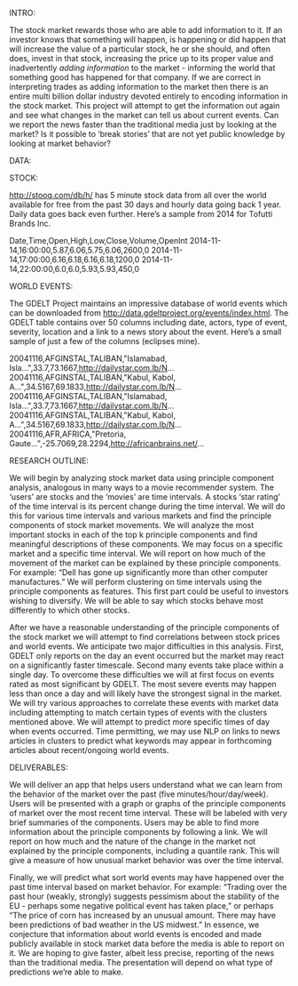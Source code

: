 INTRO:

The stock market rewards those who are able to add information to it.  If an investor knows that something will happen, is happening or did happen that will increase the value of a particular stock, he or she should, and often does, invest in that stock, increasing the price up to its proper value and inadvertently *adding information* to the market - informing the world that something good has happened for that company.  If we are correct in interpreting trades as adding information to the market then there is an entire multi billion dollar industry devoted entirely to encoding information in the stock market.  This project will attempt to get the information out again and see what changes in the market can tell us about current events.  Can we report the news faster than the traditional media just by looking at the market?  Is it possible to ‘break stories’ that are not yet public knowledge by looking at market behavior?  

DATA:

  STOCK:

http://stooq.com/db/h/ has 5 minute stock data from all over the world available for free from the past 30 days and hourly data going back 1 year.  Daily data goes back even further.  Here’s a sample from 2014 for Tofutti Brands Inc.

Date,Time,Open,High,Low,Close,Volume,OpenInt
2014-11-14,16:00:00,5.87,6.06,5.75,6.06,2600,0
2014-11-14,17:00:00,6.16,6.18,6.16,6.18,1200,0
2014-11-14,22:00:00,6.0,6.0,5.93,5.93,450,0

  WORLD EVENTS:

The GDELT Project maintains an impressive database of world events which can be downloaded from http://data.gdeltproject.org/events/index.html.  The GDELT table contains over 50 columns including date, actors, type of event, severity, location and a link to a news
story about the event.  Here’s a small sample of just a few of the columns (eclipses mine).  

20041116,AFGINSTAL,TALIBAN,"Islamabad, Isla...",33.7,73.1667,http://dailystar.com.lb/N...
20041116,AFGINSTAL,TALIBAN,"Kabul, Kabol, A...",34.5167,69.1833,http://dailystar.com.lb/N...
20041116,AFGINSTAL,TALIBAN,"Islamabad, Isla...",33.7,73.1667,http://dailystar.com.lb/N...
20041116,AFGINSTAL,TALIBAN,"Kabul, Kabol, A...",34.5167,69.1833,http://dailystar.com.lb/N...
20041116,AFR,AFRICA,"Pretoria, Gaute...",-25.7069,28.2294,http://africanbrains.net/...

RESEARCH OUTLINE:

We will begin by analyzing stock market data using principle component analysis, analogous in many ways to a movie recommender system.  The ‘users’ are stocks and the ‘movies’ are time intervals.  A stocks ‘star rating’ of the time interval is its percent change during the time interval.  We will do this for various time intervals and various markets and find the principle components of stock market movements.  We will analyze the most important stocks in each of the top k principle components and find meaningful descriptions of these components.  We may focus on a specific market and a specific time interval.  We will report on how much of the movement of the market can be explained by these principle components.  For example: “Dell has gone up significantly more than other computer manufactures.” We will perform clustering on time intervals using the principle components as features.  This first part could be useful to investors wishing to diversify.  We will be able to say which stocks behave most differently to which other stocks.  

After we have a reasonable understanding of the principle components of the stock market we will attempt to find correlations between stock prices and world events.  We anticipate two major difficulties in this analysis.  First, GDELT only reports on the day an event occurred but the market may react on a significantly faster timescale.  Second many events take place within a single day.  To overcome these difficulties we will at first focus on events rated as most significant by GDELT.  The most severe events may happen less than once a day and will likely have the strongest signal in the market.  We will try various approaches to correlate these events with market data including attempting to match certain types of events with the clusters mentioned above.  We will attempt to predict more specific times of day when events occurred.  Time permitting, we may use NLP on links to news articles in clusters to predict what keywords may appear in forthcoming articles about recent/ongoing world events.  

DELIVERABLES:

We will deliver an app that helps users understand what we can learn from the behavior of the market over the past (five minutes/hour/day/week).  Users will be presented with a graph or graphs of the principle components of market over the most recent time interval.  These will be labeled with very brief summaries of the components.  Users may be able to find more information about the principle components by following a link.  We will report on how much and the nature of the change in the market not explained by the principle components, including a quantile rank.  This will give a measure of how unusual market behavior was over the time interval.  

Finally, we will predict what sort world events may have happened over the past time interval based on market behavior.  For example: “Trading over the past hour (weakly, strongly) suggests pessimism about the stability of the EU - perhaps some negative political event has taken place,” or perhaps “The price of corn has increased by an unusual amount. There may have been predictions of bad weather in the US midwest.”  In essence, we conjecture that information about world events is encoded and made publicly available in stock market data before the media is able to report on it.  We are hoping to give faster, albeit less precise, reporting of the news than the traditional media.  The presentation will depend on what type of predictions we’re able to make.  





